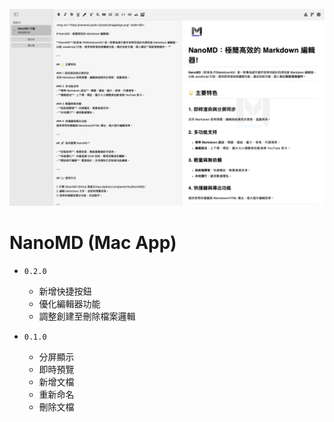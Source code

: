 ![](./preview/app.jpg)

# NanoMD (Mac App)

- `0.2.0`
    - 新增快捷按鈕
    - 優化編輯器功能
    - 調整創建至刪除檔案邏輯

- `0.1.0`
    - 分屏顯示
    - 即時預覽
    - 新增文檔
    - 重新命名
    - 刪除文檔